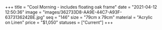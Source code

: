 +++
title = "Cool Morning - includes floating oak frame"
date = "2021-04-12 12:50:36"
image = "images/362733D8-AA9E-44C7-A93F-6373136242BE.jpg"
seq = "146"
size = "79cm x 79cm"
material = "Acrylic on Linen"
price = "$1,050"
statuses = ["Current"]
+++
